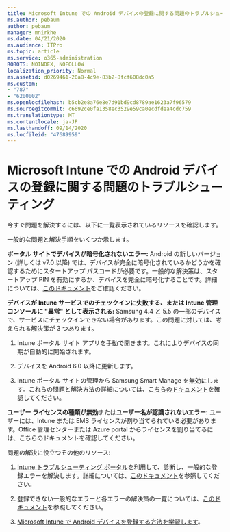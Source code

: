```yaml
---
title: Microsoft Intune での Android デバイスの登録に関する問題のトラブルシューティング
ms.author: pebaum
author: pebaum
manager: mnirkhe
ms.date: 04/21/2020
ms.audience: ITPro
ms.topic: article
ms.service: o365-administration
ROBOTS: NOINDEX, NOFOLLOW
localization_priority: Normal
ms.assetid: d0269461-20a8-4c9e-83b2-8fcf608dc0a5
ms.custom:
- "787"
- "6200002"
ms.openlocfilehash: b5cb2e8a76e8e7d91bd9cd8789ae1623a7f96579
ms.sourcegitcommit: c6692ce0fa1358ec3529e59ca0ecdfdea4cdc759
ms.translationtype: MT
ms.contentlocale: ja-JP
ms.lasthandoff: 09/14/2020
ms.locfileid: "47689959"
---
```

# <a name="troubleshoot-issues-with-enrolling-android-devices-in-microsoft-intune"></a>Microsoft Intune での Android デバイスの登録に関する問題のトラブルシューティング

今すぐ問題を解決するには、以下に一覧表示されているリソースを確認します。
  
一般的な問題と解決手順をいくつか示します。
  
 **ポータル サイトでデバイスが暗号化されないエラー:** Android の新しいバージョン (詳しくは v7.0 以降) では、デバイスが完全に暗号化されているかどうかを確認するためにスタートアップ パスコードが必要です。一般的な解決策は、スタートアップ PIN を有効にするか、デバイスを完全に暗号化することです。詳細については、[このドキュメント](https://docs.microsoft.com/intune-user-help/your-device-appears-encrypted-but-cp-says-otherwise-android)をご確認ください。
  
 **デバイスが Intune サービスでのチェックインに失敗する、または Intune 管理コンソールに "異常" として表示される:** Samsung 4.4 と 5.5 の一部のデバイスで、サービスにチェックインできない場合があります。この問題に対しては、考えられる解決策が 3 つあります。
  
1. Intune ポータル サイト アプリを手動で開きます。これによりデバイスの同期が自動的に開始されます。

2. デバイスを Android 6.0 以降に更新します。

3. Intune ポータル サイトの管理から Samsung Smart Manage を無効にします。これらの問題と解決方法の詳細については、[こちらのドキュメント](https://docs.microsoft.com/intune-classic/troubleshoot/troubleshoot-device-enrollment-in-intune#devices-fail-to-check-in-with-the-intune-service-and-display-as-unhealthy-in-the-intune-admin-console)を確認してください。

 **ユーザー ライセンスの種類が無効**または**ユーザー名が認識されないエラー:** ユーザーには、Intune または EMS ライセンスが割り当てられている必要があります。Office 管理センターまたは Azure portal からライセンスを割り当てるには、こちらのドキュメントを確認してください。
  
問題の解決に役立つその他のリソース:
  
1. [Intune トラブルシューティング ポータル](https://devicemanagement.microsoft.com/#blade/Microsoft_Intune_DeviceSettings/TroubleshootBlade)を利用して、診断し、一般的な登録エラーを解決します。詳細については、[このドキュメント](https://docs.microsoft.com/intune/help-desk-operators)を参照してください。

2. 登録できない一般的なエラーと各エラーの解決策の一覧については、[このドキュメント](https://docs.microsoft.com/intune-classic/Troubleshoot/troubleshoot-device-enrollment-in-intune)を参照してください。

3. [Microsoft Intune で Android デバイスを登録する方法を学習します](https://docs.microsoft.com/intune/android-enroll)。

